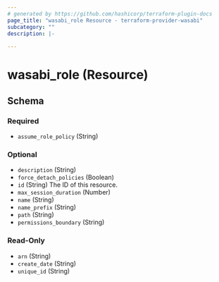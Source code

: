 ```yaml
---
# generated by https://github.com/hashicorp/terraform-plugin-docs
page_title: "wasabi_role Resource - terraform-provider-wasabi"
subcategory: ""
description: |-
  
---
```


# wasabi_role (Resource)





<!-- schema generated by tfplugindocs -->
## Schema

### Required

- `assume_role_policy` (String)

### Optional

- `description` (String)
- `force_detach_policies` (Boolean)
- `id` (String) The ID of this resource.
- `max_session_duration` (Number)
- `name` (String)
- `name_prefix` (String)
- `path` (String)
- `permissions_boundary` (String)

### Read-Only

- `arn` (String)
- `create_date` (String)
- `unique_id` (String)


